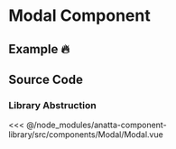 # Modal Component

## Example :fire:

<Demo componentName="examples-modal"/>

## Source Code
### Library Abstruction

<SourceCode>
<<< @/node_modules/anatta-component-library/src/components/Modal/Modal.vue
</SourceCode>

<!-- ### Implementation
<SourceCode>
<<< @/docs/.vuepress/components/examples/modal.vue
</SourceCode> -->
